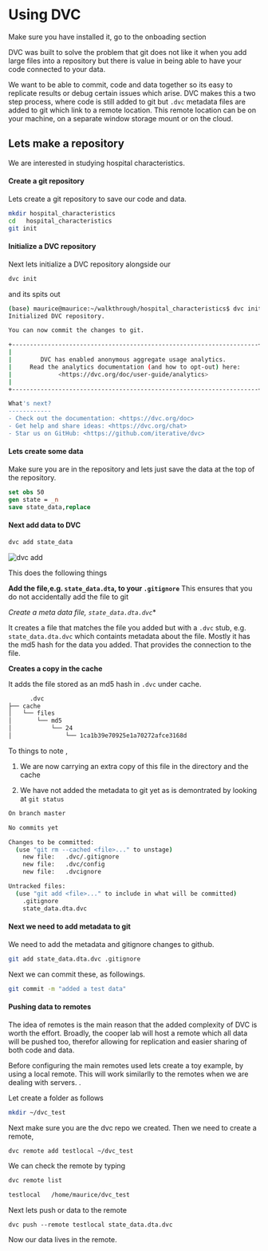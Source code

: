 # Using DVC 

Make sure you have installed it, go to the onboading section 

DVC was built to solve the problem that git does not like it when you add large files into a repository 
but there is value in being able to have your code connected to your data. 

We want to be able to commit, code and data together so its easy to replicate results or debug certain issues which arise. 
DVC makes this a two step process, where code is still added to git but `.dvc` metadata files are added to git which link to a remote location. This remote location 
can be on your machine, on a separate window storage mount or on the cloud. 

## Lets make a repository 

We are interested in studying hospital characteristics. 

#### Create a git repository 
Lets create a git repository to save our code and data. 

```bash
mkdir hospital_characteristics
cd   hospital_characteristics
git init 
```

#### Initialize a DVC repository 
Next lets initialize a DVC repository alongside our 

```bash
dvc init
```
and its spits out 

```bash
(base) maurice@maurice:~/walkthrough/hospital_characteristics$ dvc init
Initialized DVC repository.

You can now commit the changes to git.

+---------------------------------------------------------------------+
|                                                                     |
|        DVC has enabled anonymous aggregate usage analytics.         |
|     Read the analytics documentation (and how to opt-out) here:     |
|             <https://dvc.org/doc/user-guide/analytics>              |
|                                                                     |
+---------------------------------------------------------------------+

What's next?
------------
- Check out the documentation: <https://dvc.org/doc>
- Get help and share ideas: <https://dvc.org/chat>
- Star us on GitHub: <https://github.com/iterative/dvc>
```

#### Lets create some data 
Make sure you are in the repository and lets just save the data at the top of the repository. 

```stata
set obs 50
gen state = _n
save state_data,replace 
```

#### Next add data to DVC

```bash 
dvc add state_data
```
![dvc add ](../assets/example_dvc_add.png)

This does the following things  
  
**Add the file,e.g. `state_data.dta`, to your `.gitignore`**
This ensures that you do not accidentally add the file to git
   
**Create a meta data file*, `state_data.dta.dvc`**  

It creates a file that matches the file you added but with a `.dvc` stub, e.g. `state_data.dta.dvc` 
which containts metadata about the file. Mostly it has the md5 hash for the data you added. 
That provides the connection to the file.       

**Creates a copy in the cache**

It adds the file stored as an md5 hash in `.dvc` under cache. 

```bash 
      .dvc
├── cache
│   └── files
│       └── md5
│           └── 24
│               └── 1ca1b39e70925e1a70272afce3168d
```

To things to note , 

1. We are now carrying an extra copy of this file in the directory and the cache 

2. We have not added the metadata to git yet as is demontrated by looking at `git status`

```bash 
On branch master

No commits yet

Changes to be committed:
  (use "git rm --cached <file>..." to unstage)
	new file:   .dvc/.gitignore
	new file:   .dvc/config
	new file:   .dvcignore

Untracked files:
  (use "git add <file>..." to include in what will be committed)
	.gitignore
	state_data.dta.dvc
```
#### Next we need to add metadata to git 

We need to add the metadata and gitignore changes to github. 

```bash 
git add state_data.dta.dvc .gitignore
```
Next we can commit these, as followings. 

```bash
git commit -m "added a test data"
```

#### Pushing data to remotes 

The idea of remotes is the main reason that the added complexity of DVC is worth the effort. 
Broadly, the cooper lab will host a remote which all data will be pushed too, therefor allowing 
for replication and easier sharing of both code and data. 

Before configuring the main remotes used lets create a toy example, by using a local remote. 
This will work similarlly to the remotes when we are dealing with servers. . 

Let create a folder as follows 

```bash
mkdir ~/dvc_test
```

Next make sure you are the dvc repo we created. 
Then we need to create a remote, 

```bash
dvc remote add testlocal ~/dvc_test
```

We can check the remote by typing 
```bash
dvc remote list

testlocal	/home/maurice/dvc_test
```

Next lets push or data to the remote 

```
dvc push --remote testlocal state_data.dta.dvc 
```

Now our data lives in the remote. 

